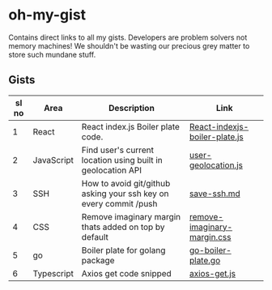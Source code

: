 # oh-my-gist
Contains direct links to all my gists. Developers are problem solvers not memory machines! We shouldn't be wasting our precious grey matter to store such mundane stuff. 


## Gists 
|sl no| Area | Description | Link |
|-----|------|--------------|-----|
|1    | React|React index.js Boiler plate code.|[React-indexjs-boiler-plate.js](https://gist.github.com/shashankkatte/d6bd6e125e88bcf983aafffba23b59a8)|
|2    |JavaScript|Find user's current location using built in geolocation API|[user-geolocation.js](https://gist.github.com/shashankkatte/130ece8e09b148851e9507be9015582e)|
|3    | SSH  | How to avoid git/github asking your ssh key on every commit /push |[save-ssh.md](https://gist.github.com/shashankkatte/31f6e345d80d47a4190643548cb4c0fd)|
|4    | CSS  | Remove imaginary margin thats added on top by default | [remove-imaginary-margin.css](https://gist.github.com/shashankkatte/3a72e068437effb875a512bb0bcbc70b)|
|5   | go   |Boiler plate for golang package |[go-boiler-plate.go](https://gist.github.com/shashankkatte/43b56bfe52cdd944907200fd166b6605)
|6   | Typescript | Axios get code snipped  | [axios-get.js](https://gist.github.com/shashankkatte/14f1aa643b64df87027ad44f35535036)
